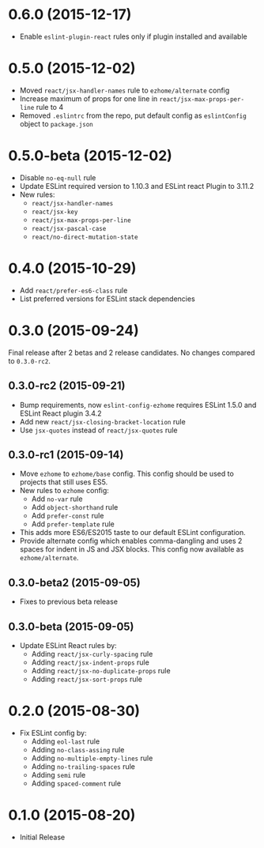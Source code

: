 0.6.0 (2015-12-17)
==================

* Enable `eslint-plugin-react` rules only if plugin installed and available

0.5.0 (2015-12-02)
==================

* Moved `react/jsx-handler-names` rule to `ezhome/alternate` config
* Increase maximum of props for one line in `react/jsx-max-props-per-line` rule
  to 4
* Removed `.eslintrc` from the repo, put default config as `eslintConfig`
  object to `package.json`

0.5.0-beta (2015-12-02)
=======================

* Disable `no-eq-null` rule
* Update ESLint required version to 1.10.3 and ESLint react Plugin to 3.11.2
* New rules:
  * `react/jsx-handler-names`
  * `react/jsx-key`
  * `react/jsx-max-props-per-line`
  * `react/jsx-pascal-case`
  * `react/no-direct-mutation-state`

0.4.0 (2015-10-29)
==================

* Add `react/prefer-es6-class` rule
* List preferred versions for ESLint stack dependencies

0.3.0 (2015-09-24)
==================

Final release after 2 betas and 2 release candidates. No changes compared
to `0.3.0-rc2`.

0.3.0-rc2 (2015-09-21)
----------------------

* Bump requirements, now `eslint-config-ezhome` requires ESLint 1.5.0 and
  ESLint React plugin 3.4.2
* Add new `react/jsx-closing-bracket-location` rule
* Use `jsx-quotes` instead of `react/jsx-quotes` rule

0.3.0-rc1 (2015-09-14)
----------------------

* Move `ezhome` to `ezhome/base` config. This config should be used to projects
  that still uses ES5.
* New rules to `ezhome` config:
  * Add `no-var` rule
  * Add `object-shorthand` rule
  * Add `prefer-const` rule
  * Add `prefer-template` rule
* This adds more ES6/ES2015 taste to our default ESLint configuration.
* Provide alternate config which enables comma-dangling and uses 2 spaces for
  indent in JS and JSX blocks. This config now available as `ezhome/alternate`.

0.3.0-beta2 (2015-09-05)
------------------------

* Fixes to previous beta release

0.3.0-beta (2015-09-05)
-----------------------

* Update ESLint React rules by:
  * Adding `react/jsx-curly-spacing` rule
  * Adding `react/jsx-indent-props` rule
  * Adding `react/jsx-no-duplicate-props` rule
  * Adding `react/jsx-sort-props` rule

0.2.0 (2015-08-30)
==================

* Fix ESLint config by:
  * Adding `eol-last` rule
  * Adding `no-class-assing` rule
  * Adding `no-multiple-empty-lines` rule
  * Adding `no-trailing-spaces` rule
  * Adding `semi` rule
  * Adding `spaced-comment` rule

0.1.0 (2015-08-20)
==================

* Initial Release
